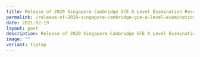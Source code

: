 ```yaml
---
title: Release of 2020 Singapore Cambridge GCE A Level Examination Results
permalink: /release-of-2020-singapore-cambridge-gce-a-level-examination-results/
date: 2021-02-19
layout: post
description: Release of 2020 Singapore Cambridge GCE A Level Examination Results
image: ""
variant: tiptap
---
```

